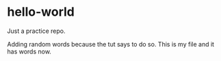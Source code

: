 # hello-world
Just a practice repo.

Adding random words because the tut says to do so. This is my file and it has words now.
